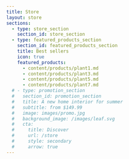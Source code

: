 ```yaml
---
title: Store
layout: store
sections:
  - type: store_section
    section_id: store_section
  - type: featured_products_section
    section_id: featured_products_section
    title: Best sellers
    icon: true
    featured_products:
      - content/products/plant1.md
      - content/products/plant3.md
      - content/products/plant5.md
      - content/products/plant7.md
  # - type: promotion_section
  #   section_id: promotion_section
  #   title: A new home interior for summer
  #   subtitle: from $149.99
  #   image: images/promo.jpg
  #   background_image: /images/leaf.svg
  #   cta:
  #     title: Discover
  #     url: /store
  #     style: secondary
  #     arrow: true
---
```

